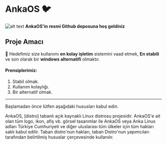 # AnkaOS 🐦
![alt text](\AnkaOS-images)
**AnkaOS'in resmi Github deposuna hoş geldiniz** 
## Proje Amacı
🚀 Hedefimiz size kullanımı **en kolay işletim** sistemini vaad etmek,
**En stabili** ve son olarak bir **windows alternatifi** olmaktır.

#### Prensiplerimiz:
1. Stabil olmak.
2. Kullanım kolaylığı.
3. Bir alternatif olmak.

<!--
## Proje Durumu

Projenin durumu

## Proje Dosya Iskeleti
-->


------------



Başlamadan önce lütfen aşağıdaki hususları kabul edin.

AnkaOS, [distro] tabanlı açık kaynaklı Linux distrosu projesidir. AnkaOS'e ait olan tüm logo, ikon, afiş vb. görsel tasarımlar ile AnkaOS veya Anka Linux adları Türkiye Cumhuriyeti ve diğer uluslarası tüm ülkeler için tüm hakları saklı kabul edilir. Taban distro'nun hakları, taban Distro'nun yapımcıları tarafından belirtilmiş hususlar çerçevesinde kullanılır.



